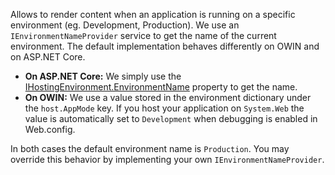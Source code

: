 Allows to render content when an application is running on a specific environment (eg. Development, Production). We use an `IEnvironmentNameProvider`
service to get the name of the current environment. The default implementation behaves differently on OWIN and on ASP.NET Core.

- **On ASP.NET Core:** We simply use the [IHostingEnvironment.EnvironmentName](https://docs.microsoft.com/en-us/dotnet/api/microsoft.extensions.hosting.hostingenvironmentextensions?view=dotnet-plat-ext-5.0)
property to get the name.
- **On OWIN:** We use a value stored in the environment dictionary under the `host.AppMode` key. If you host your application on `System.Web` 
the value is automatically set to `Development` when debugging is enabled in Web.config.

In both cases the default environment name is `Production`. You may override this behavior by implementing your own `IEnvironmentNameProvider`.